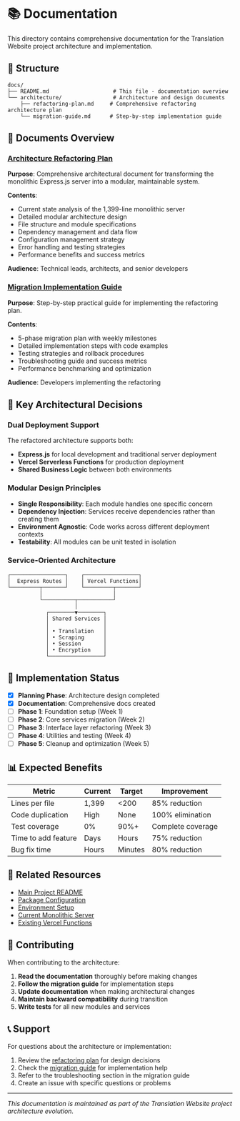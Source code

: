 # 📚 Documentation

This directory contains comprehensive documentation for the Translation Website project architecture and implementation.

## 📁 Structure

```
docs/
├── README.md                    # This file - documentation overview
└── architecture/                # Architecture and design documents
    ├── refactoring-plan.md     # Comprehensive refactoring architecture plan
    └── migration-guide.md      # Step-by-step implementation guide
```

## 📖 Documents Overview

### [Architecture Refactoring Plan](architecture/refactoring-plan.md)
**Purpose**: Comprehensive architectural document for transforming the monolithic Express.js server into a modular, maintainable system.

**Contents**:
- Current state analysis of the 1,399-line monolithic server
- Detailed modular architecture design
- File structure and module specifications
- Dependency management and data flow
- Configuration management strategy
- Error handling and testing strategies
- Performance benefits and success metrics

**Audience**: Technical leads, architects, and senior developers

### [Migration Implementation Guide](architecture/migration-guide.md)
**Purpose**: Step-by-step practical guide for implementing the refactoring plan.

**Contents**:
- 5-phase migration plan with weekly milestones
- Detailed implementation steps with code examples
- Testing strategies and rollback procedures
- Troubleshooting guide and success metrics
- Performance benchmarking and optimization

**Audience**: Developers implementing the refactoring

## 🎯 Key Architectural Decisions

### Dual Deployment Support
The refactored architecture supports both:
- **Express.js** for local development and traditional server deployment
- **Vercel Serverless Functions** for production deployment
- **Shared Business Logic** between both environments

### Modular Design Principles
- **Single Responsibility**: Each module handles one specific concern
- **Dependency Injection**: Services receive dependencies rather than creating them
- **Environment Agnostic**: Code works across different deployment contexts
- **Testability**: All modules can be unit tested in isolation

### Service-Oriented Architecture
```
┌─────────────────┐    ┌─────────────────┐
│  Express Routes │    │ Vercel Functions│
└─────────┬───────┘    └─────────┬───────┘
          │                      │
          └──────────┬───────────┘
                     │
            ┌────────▼────────┐
            │ Shared Services │
            │                 │
            │ • Translation   │
            │ • Scraping      │
            │ • Session       │
            │ • Encryption    │
            └─────────────────┘
```

## 🚀 Implementation Status

- [x] **Planning Phase**: Architecture design completed
- [x] **Documentation**: Comprehensive docs created
- [ ] **Phase 1**: Foundation setup (Week 1)
- [ ] **Phase 2**: Core services migration (Week 2)
- [ ] **Phase 3**: Interface layer refactoring (Week 3)
- [ ] **Phase 4**: Utilities and testing (Week 4)
- [ ] **Phase 5**: Cleanup and optimization (Week 5)

## 📊 Expected Benefits

| Metric | Current | Target | Improvement |
|--------|---------|--------|-------------|
| Lines per file | 1,399 | <200 | 85% reduction |
| Code duplication | High | None | 100% elimination |
| Test coverage | 0% | 90%+ | Complete coverage |
| Time to add feature | Days | Hours | 75% reduction |
| Bug fix time | Hours | Minutes | 80% reduction |

## 🔗 Related Resources

- [Main Project README](../README.md)
- [Package Configuration](../package.json)
- [Environment Setup](.env.example)
- [Current Monolithic Server](../server/index.js)
- [Existing Vercel Functions](../api/)

## 🤝 Contributing

When contributing to the architecture:

1. **Read the documentation** thoroughly before making changes
2. **Follow the migration guide** for implementation steps
3. **Update documentation** when making architectural changes
4. **Maintain backward compatibility** during transition
5. **Write tests** for all new modules and services

## 📞 Support

For questions about the architecture or implementation:

1. Review the [refactoring plan](architecture/refactoring-plan.md) for design decisions
2. Check the [migration guide](architecture/migration-guide.md) for implementation help
3. Refer to the troubleshooting section in the migration guide
4. Create an issue with specific questions or problems

---

*This documentation is maintained as part of the Translation Website project architecture evolution.*